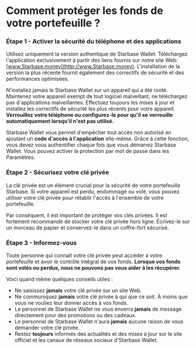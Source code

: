 # Comment protéger les fonds de votre portefeuille ?

### Étape 1 - Activer la sécurité du téléphone et des applications

Utilisez uniquement la version authentique de Starbase Wallet. Téléchargez l'application exclusivement à partir des liens fournis sur notre site Web: [www.Starbase.money](http://www.Starbase.money). L'installation de la version la plus récente fournit également des correctifs de sécurité et des performances optimisées.

N'installez jamais le Starbase Wallet sur un appareil qui a été rooté. Maintenez votre appareil exempt de tout logiciel malveillant, ne téléchargez pas d'applications malveillantes. Effectuez toujours les mises à jour et installez les correctifs de sécurité les plus récents pour votre appareil. **Verrouillez votre téléphone ou configurez-le pour qu'il se verrouille automatiquement lorsqu'il n'est pas utilisé.**

Starbase Wallet vous permet d'empêcher tout accès non autorisé en ajoutant un **code d'accès à l'application** elle-même. Grâce à cette fonction, vous devez vous authentifier chaque fois que vous démarrez Starbase Wallet. Vous pouvez activer la protection par mot de passe dans les Paramètres.

### Étape 2 - Sécurisez votre clé privée

La clé privée est un élément crucial pour la sécurité de votre portefeuille Starbase. Si votre appareil est perdu, endommagé ou volé, vous pouvez utiliser votre clé privée pour rétablir l'accès à l'ensemble de votre portefeuille.

Par conséquent, il est important de protéger vos clés privées. Il est fortement recommandé de stocker votre clé privée hors ligne. Écrivez-le sur un morceau de papier et conservez-le dans un coffre-fort sécurisé.

### Étape 3 - Informez-vous

Toute personne qui connaît votre clé privée peut accéder à votre portefeuille et avoir le contrôle intégral de vos fonds. **Lorsque vos fonds sont volés ou perdus, nous ne pouvons pas vous aider à les récupérer.**

Voici quand même quelques conseils utiles :

- Ne saisissez **jamais** votre clé privée sur un site Web.
- Ne communiquez **jamais** votre clé privée à qui que ce soit. À moins que vous ne vouliez leur donner accès à vos fonds.
- Le personnel de Starbase Wallet ne vous enverra **jamais** de message directement pour des promotions ou des cadeaux.
- Le personnel de Starbase Wallet n'aura **jamais** aucune raison de vous demander votre clé privée.
- Restez **toujours** informés des actualités et des mises à jour sur le site officiel et les canaux de réseaux sociaux d'Starbase Wallet.
